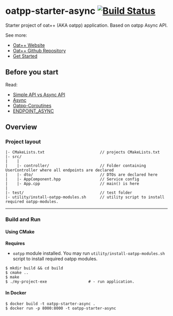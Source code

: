 # oatpp-starter-async [![Build Status](https://dev.azure.com/lganzzzo/lganzzzo/_apis/build/status/oatpp.oatpp-starter-async?branchName=master)](https://dev.azure.com/lganzzzo/lganzzzo/_build?definitionId=11&branchName=master)

Starter project of oat++ (AKA oatpp) application. Based on oatpp Async API.

See more:

- [Oat++ Website](https://oatpp.io/)
- [Oat++ Github Repository](https://github.com/oatpp/oatpp)
- [Get Started](https://oatpp.io/docs/start)

## Before you start

Read:

- [Simple API vs Async API](https://oatpp.io/docs/simple-vs-async/)
- [Async](https://oatpp.io/docs/async/)
- [Oatpp-Coroutines](https://oatpp.io/docs/oatpp-coroutines/)
- [ENDPOINT_ASYNC](https://oatpp.io/docs/components/api-controller/#endpoint-async-specifics)

## Overview

### Project layout

```
|- CMakeLists.txt                        // projects CMakeLists.txt
|- src/
|    |
|    |- controller/                      // Folder containing UserController where all endpoints are declared
|    |- dto/                             // DTOs are declared here
|    |- AppComponent.hpp                 // Service config
|    |- App.cpp                          // main() is here
|    
|- test/                                 // test folder
|- utility/install-oatpp-modules.sh      // utility script to install required oatpp-modules.
```

---

### Build and Run

#### Using CMake

**Requires** 

- `oatpp` module installed. You may run `utility/install-oatpp-modules.sh` 
script to install required oatpp modules.

```
$ mkdir build && cd build
$ cmake ..
$ make 
$ ./my-project-exe                  # - run application.

```

#### In Docker

```
$ docker build -t oatpp-starter-async .
$ docker run -p 8000:8000 -t oatpp-starter-async
```
